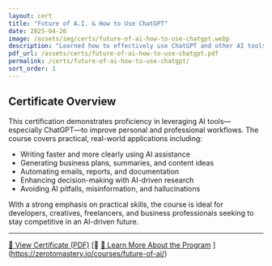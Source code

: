 ```yaml
---
layout: cert
title: "Future of A.I. & How to Use ChatGPT"
date: 2025-04-26
image: /assets/img/certs/future-of-ai-how-to-use-chatgpt.webp
description: "Learned how to effectively use ChatGPT and other AI tools to boost productivity, automate tasks, and solve real-world problems in work and life."
pdf_url: /assets/certs/future-of-ai-how-to-use-chatgpt.pdf
permalink: /certs/future-of-ai-how-to-use-chatgpt/
sort_order: 1
---
```


## Certificate Overview

This certification demonstrates proficiency in leveraging AI tools—especially ChatGPT—to improve personal and professional workflows. The course covers practical, real-world applications including:

- Writing faster and more clearly using AI assistance  
- Generating business plans, summaries, and content ideas  
- Automating emails, reports, and documentation  
- Enhancing decision-making with AI-driven research  
- Avoiding AI pitfalls, misinformation, and hallucinations  

With a strong emphasis on practical skills, the course is ideal for developers, creatives, freelancers, and business professionals seeking to stay competitive in an AI-driven future.

---

[📄 View Certificate (PDF)](/assets/certs/future-of-ai-how-to-use-chatgpt.pdf)
[🔗 [🔗 Learn More About the Program](https://zerotomastery.io/courses/nuxt-project-chatbot-ai/)  ](https://zerotomastery.io/courses/future-of-ai/)  
